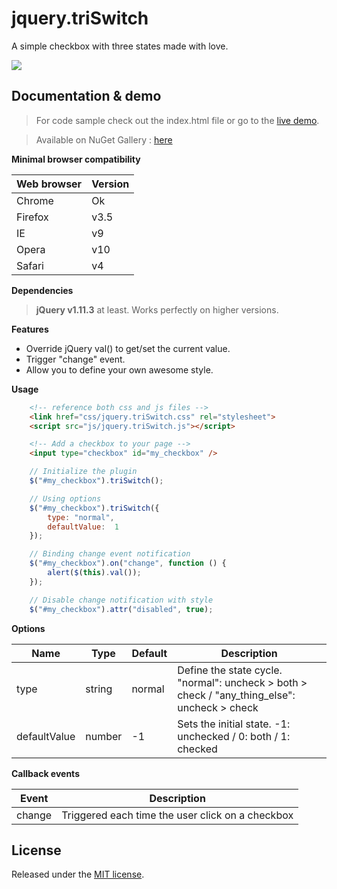 # jquery.triSwitch

A simple checkbox with three states made with love.

![](http://acuisinier.com/images/jquery.triSwitch.png)

## Documentation & demo

> For code sample check out the index.html file or go to the [live demo](http://acuisinier.com/demo/jquery.triSwitch).

> Available on NuGet Gallery : [here](https://www.nuget.org/packages/jquery.triSwitch)

**Minimal browser compatibility**

Web browser|Version 
---|---
Chrome|Ok
Firefox|v3.5
IE|v9
Opera|v10
Safari|v4
  
**Dependencies**

> **jQuery v1.11.3** at least. Works perfectly on higher versions.
  
**Features**

- Override jQuery val() to get/set the current value.
- Trigger "change" event.
- Allow you to define your own awesome style.
  
**Usage**

```html
	<!-- reference both css and js files -->
    <link href="css/jquery.triSwitch.css" rel="stylesheet">
    <script src="js/jquery.triSwitch.js"></script>

	<!-- Add a checkbox to your page -->
	<input type="checkbox" id="my_checkbox" />
 ```
 
```javascript
	// Initialize the plugin
	$("#my_checkbox").triSwitch();
```
	
```javascript
	// Using options
	$("#my_checkbox").triSwitch({ 
		type: "normal", 
		defaultValue:  1 
	});
```
	
```javascript
	// Binding change event notification
	$("#my_checkbox").on("change", function () {
		alert($(this).val());
	});
```
	
```javascript
	// Disable change notification with style
	$("#my_checkbox").attr("disabled", true);
```
  
**Options**

Name | Type | Default | Description
---|---|---|---
type | string | normal | Define the state cycle.  "normal": uncheck > both > check / "any_thing_else": uncheck > check
defaultValue | number | -1 | Sets the initial state.  -1: unchecked / 0: both / 1: checked
  
**Callback events**

Event | Description
---|---
change | Triggered each time the user click on a checkbox
  
## License

Released under the [MIT license](http://www.opensource.org/licenses/MIT).
